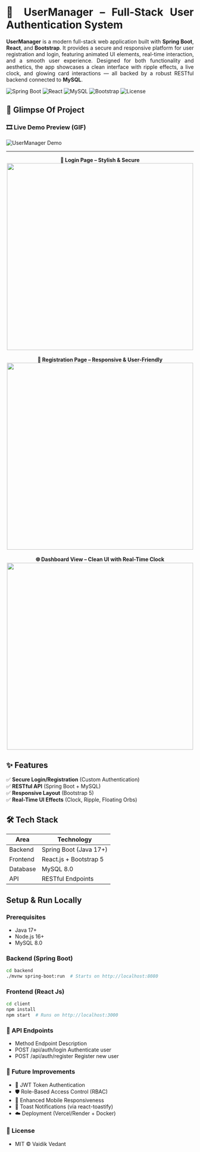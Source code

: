 <div align="justify">

  # 🔐 UserManager – Full-Stack User Authentication System
**UserManager** is a modern full-stack web application built with **Spring Boot**, **React**, and **Bootstrap**. It provides a secure and responsive platform for user registration and login, featuring animated UI elements, real-time interaction, and a smooth user experience. Designed for both functionality and aesthetics, the app showcases a clean interface with ripple effects, a live clock, and glowing card interactions — all backed by a robust RESTful backend connected to **MySQL**.

![Spring Boot](https://img.shields.io/badge/Spring%2520Boot-3.x-green)
![React](https://img.shields.io/badge/React-18.x-blue)
![MySQL](https://img.shields.io/badge/MySQL-8.0-orange)
![Bootstrap](https://img.shields.io/badge/Bootstrap-5.2-purple)
![License](https://img.shields.io/badge/License-MIT-yellow)

## 👀 Glimpse Of Project

### 🎞️ Live Demo Preview (GIF)

![UserManager Demo](Glimpse.gif)

---

<p align="center">
  <b>🔐 Login Page – Stylish & Secure</b><br/>
  <img src="https://github.com/user-attachments/assets/e64b3f47-d116-419e-87a6-154e28d8e783" width="500" />
  <br/><br/>
  <b>📝 Registration Page – Responsive & User-Friendly</b><br/>
  <img src="https://github.com/user-attachments/assets/9703747d-4756-499d-83f2-37d47ef8c7fd" width="500" />
  <br/><br/>
  <b>🌐 Dashboard View – Clean UI with Real-Time Clock</b><br/>
  <img src="https://github.com/user-attachments/assets/5e0adaf3-b896-4997-93ec-21f7b259498a" width="500" />
</p>



## ✨ Features  
✅ **Secure Login/Registration** (Custom Authentication)  
✅ **RESTful API** (Spring Boot + MySQL)  
✅ **Responsive Layout** (Bootstrap 5)  
✅ **Real-Time UI Effects** (Clock, Ripple, Floating Orbs)  

## 🛠️ Tech Stack  

| Area        | Technology               |
|-------------|--------------------------|
| Backend     | Spring Boot (Java 17+)   |
| Frontend    | React.js + Bootstrap 5   |
| Database    | MySQL 8.0                |
| API         | RESTful Endpoints        |

## Setup & Run Locally  

### Prerequisites  
- Java 17+  
- Node.js 16+  
- MySQL 8.0  

### Backend (Spring Boot)  
```bash
cd backend  
./mvnw spring-boot:run  # Starts on http://localhost:8080  
```
### Frontend (React Js)
```bash
cd client  
npm install  
npm start  # Runs on http://localhost:3000  
```

### 🔗 API Endpoints
- Method	Endpoint	Description
- POST	/api/auth/login	Authenticate user
- POST	/api/auth/register	Register new user

### 📌 Future Improvements
- 🔐 JWT Token Authentication
- 🛡️ Role-Based Access Control (RBAC)
- 📱 Enhanced Mobile Responsiveness
- 💬 Toast Notifications (via react-toastify)
- ☁️ Deployment (Vercel/Render + Docker)

### 📜 License
- MIT © Vaidik Vedant

</div>
